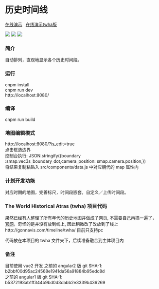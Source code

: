 <h1>历史时间线</h1>

<a href="http://gonnavis.com/timeline/" target="_blank">在线演示</a>
&nbsp;
<a href="http://gonnavis.com/timeline/twha/" target="_blank">在线演示twha版</a>

<!-- <img src="http://gonnavis.com/timeline/preview2.png"> -->
<img src="https://raw.githubusercontent.com/gonnavis/Timeline/master/other/screenshoot.png">
<img src="https://raw.githubusercontent.com/gonnavis/Timeline/master/other/screenshoot_2.jpg">
<img src="https://raw.githubusercontent.com/gonnavis/Timeline/master/other/screenshoot_twha.jpg">

<h3>简介</h3>
<p>自动排列，直观地显示各个历史时间段。</p> 

<h3>运行</h3>
<p>
  cnpm install<br>
  cnpm run dev<br>
  http://localhost:8080/<br>
</p>

<h3>编译</h3>
<p>
  cnpm run build<br>
</p>

<h3>地图编辑模式</h3>
<p>
  http://localhost:8080/?is_edit=true<br>
  点击框选边界<br>
  控制台执行:  JSON.stringify({boundary :smap.vec3s_boundary_dot,camera_position: smap.camera.position,})<br>
  将结果复制粘贴入 src/components/data.js 中对应朝代的 map 属性内<br>
</p>

<h3>计划开发功能</h3>
<p>对应时期的地图，完善标尺，时间段嵌套，自定义／上传时间段。 </p>

<h3>The World Historical Atras (twha) 项目代码</h3>
<p>果然已经有人整理了所有年代的历史地图并做成了网页, 不需要自己再搞一遍了，<a href="http://x768.com/w/twha.ja" target="_blank">官网</a>，奇怪的是并没有放到线上, 因此稍微改了改放到了线上 http://gonnavis.com/timeline/twha/ 目前只支持pc</p>
<p>代码放在本项目的 twha 文件夹下，后续准备融合到主体项目内</p>

<h3>备注</h3>
<p>
  目前使用 vue2 开发
  之前的 angular2 版 git SHA-1: b2bbf00d95ac24568e1941da56a91884b95edc8d<br>
  之前的 angular1 版 git SHA-1: b5372193ab1ff344b9bd0d3dabb2e3339b436269
</p>

